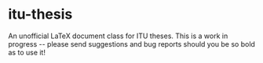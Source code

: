 itu-thesis
==========

An unofficial LaTeX document class for ITU theses. This is a work in progress -- please
send suggestions and bug reports should you be so bold as to use it!